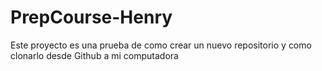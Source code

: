 # PrepCourse-Henry
Este proyecto es una prueba de como crear un nuevo repositorio y como clonarlo desde Github a mi computadora
